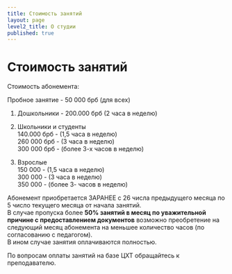 ```yaml
---
title: Стоимость занятий
layout: page
level2_title: О студии
published: true
---
```





# Стоимость занятий

Стоимость абонемента:

Пробное занятие - 50 000 брб (для всех)  

1. Дошкольники - 200.000 брб (2 часа в неделю)  
2. Школьники и студенты  
140.000 брб - (1,5 часа в неделю)  
260 000 брб - (3 часа в неделю)  
300 000 брб - (более 3-х часов в неделю)  

3. Взрослые   
150 000 - (1,5 часа в неделю)  
300 000 - (3 часа в неделю)  
350 000 - (более 3- часов в неделю)  

Абонемент приобретается ЗАРАНЕЕ с 26 числа предыдущего месяца по 5 число текущего месяца от начала занятий.  
В случае пропуска более **50% занятий в месяц по уважительной причине с предоставлением документов** возможно преобретение на следующий месяц абонемента на меньшее количество часов (по согласованию с педагогом).  
В ином случае занятия оплачиваются полностью.

По вопросам оплаты занятий на базе ЦХТ обращайтесь к преподавателю.